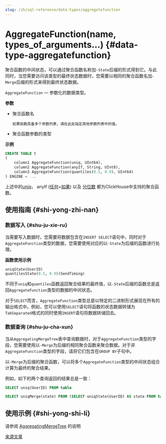 ```yaml
---
slug: /zh/sql-reference/data-types/aggregatefunction
---
```

# AggregateFunction(name, types_of_arguments…) {#data-type-aggregatefunction}

聚合函数的中间状态，可以通过聚合函数名称加`-State`后缀的形式得到它。与此同时，当您需要访问该类型的最终状态数据时，您需要以相同的聚合函数名加`-Merge`后缀的形式来得到最终状态数据。

`AggregateFunction` — 参数化的数据类型。

**参数**

-   聚合函数名

        如果函数具备多个参数列表，请在此处指定其他参数列表中的值。

-   聚合函数参数的类型

**示例**

``` sql
CREATE TABLE t
(
    column1 AggregateFunction(uniq, UInt64),
    column2 AggregateFunction(anyIf, String, UInt8),
    column3 AggregateFunction(quantiles(0.5, 0.9), UInt64)
) ENGINE = ...
```

上述中的[uniq](../../sql-reference/data-types/aggregatefunction.md#agg_function-uniq)， anyIf ([任何](../../sql-reference/data-types/aggregatefunction.md#agg_function-any)+[如果](../../sql-reference/data-types/aggregatefunction.md#agg-functions-combinator-if)) 以及 [分位数](../../sql-reference/data-types/aggregatefunction.md) 都为ClickHouse中支持的聚合函数。

## 使用指南 {#shi-yong-zhi-nan}

### 数据写入 {#shu-ju-xie-ru}

当需要写入数据时，您需要将数据包含在`INSERT SELECT`语句中，同时对于`AggregateFunction`类型的数据，您需要使用对应的以`-State`为后缀的函数进行处理。

**函数使用示例**

``` sql
uniqState(UserID)
quantilesState(0.5, 0.9)(SendTiming)
```

不同于`uniq`和`quantiles`函数返回聚合结果的最终值，以`-State`后缀的函数总是返回`AggregateFunction`类型的数据的中间状态。

对于`SELECT`而言，`AggregateFunction`类型总是以特定的二进制形式展现在所有的输出格式中。例如，您可以使用`SELECT`语句将函数的状态数据转储为`TabSeparated`格式的同时使用`INSERT`语句将数据转储回去。

### 数据查询 {#shu-ju-cha-xun}

当从`AggregatingMergeTree`表中查询数据时，对于`AggregateFunction`类型的字段，您需要使用以`-Merge`为后缀的相同聚合函数来聚合数据。对于非`AggregateFunction`类型的字段，请将它们包含在`GROUP BY`子句中。

以`-Merge`为后缀的聚合函数，可以将多个`AggregateFunction`类型的中间状态组合计算为最终的聚合结果。

例如，如下的两个查询返回的结果总是一致：

``` sql
SELECT uniq(UserID) FROM table

SELECT uniqMerge(state) FROM (SELECT uniqState(UserID) AS state FROM table GROUP BY RegionID)
```

## 使用示例 {#shi-yong-shi-li}

请参阅 [AggregatingMergeTree](../../sql-reference/data-types/aggregatefunction.md) 的说明

[来源文章](https://clickhouse.com/docs/en/data_types/nested_data_structures/aggregatefunction/) <!--hide-->
